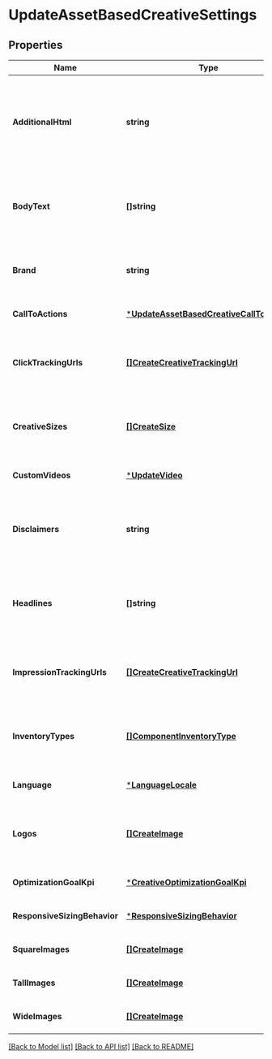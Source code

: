 # UpdateAssetBasedCreativeSettings

## Properties
Name | Type | Description | Notes
------------ | ------------- | ------------- | -------------
**AdditionalHtml** | **string** | Additional HTML to include with the render response for display inventory targets. | [optional] [default to null]
**BodyText** | **[]string** | The body text to use for the Asset Based Creative experience. | [optional] [default to null]
**Brand** | **string** | The brand of the product(s) being advertised. | [optional] [default to null]
**CallToActions** | [***UpdateAssetBasedCreativeCallToAction**](UpdateAssetBasedCreativeCallToAction.md) |  | [optional] [default to null]
**ClickTrackingUrls** | [**[]CreateCreativeTrackingUrl**](CreateCreativeTrackingUrl.md) | The third party urls to trigger when an click is recorded. | [optional] [default to null]
**CreativeSizes** | [**[]CreateSize**](CreateSize.md) | The placement sizes this creative should serve on. | [optional] [default to null]
**CustomVideos** | [***UpdateVideo**](UpdateVideo.md) |  | [optional] [default to null]
**Disclaimers** | **string** | The disclaimers to use for the Asset Based Creative experience. | [optional] [default to null]
**Headlines** | **[]string** | The headline(s) to use for the Asset Based Creative experience. | [optional] [default to null]
**ImpressionTrackingUrls** | [**[]CreateCreativeTrackingUrl**](CreateCreativeTrackingUrl.md) | The third party urls to trigger when an impression is recorded. | [optional] [default to null]
**InventoryTypes** | [**[]ComponentInventoryType**](ComponentInventoryType.md) | The inventory types this creative should serve on. | [optional] [default to null]
**Language** | [***LanguageLocale**](LanguageLocale.md) |  | [optional] [default to null]
**Logos** | [**[]CreateImage**](CreateImage.md) | The logos to use for the Asset Based Creative experience. | [optional] [default to null]
**OptimizationGoalKpi** | [***CreativeOptimizationGoalKpi**](CreativeOptimizationGoalKpi.md) |  | [optional] [default to null]
**ResponsiveSizingBehavior** | [***ResponsiveSizingBehavior**](ResponsiveSizingBehavior.md) |  | [optional] [default to null]
**SquareImages** | [**[]CreateImage**](CreateImage.md) | The square image(s) to use. | [optional] [default to null]
**TallImages** | [**[]CreateImage**](CreateImage.md) | The tall image(s) to use. | [optional] [default to null]
**WideImages** | [**[]CreateImage**](CreateImage.md) | The wide image(s) to use. | [optional] [default to null]

[[Back to Model list]](../README.md#documentation-for-models) [[Back to API list]](../README.md#documentation-for-api-endpoints) [[Back to README]](../README.md)

